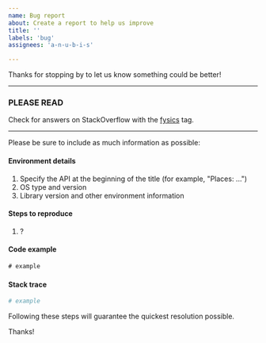 ```yaml
---
name: Bug report
about: Create a report to help us improve
title: ''
labels: 'bug'
assignees: 'a-n-u-b-i-s'

---
```


Thanks for stopping by to let us know something could be better!

---

### PLEASE READ

Check for answers on StackOverflow with the [fysics](http://stackoverflow.com/questions/tagged/fysics) tag.

---

Please be sure to include as much information as possible:

#### Environment details

1. Specify the API at the beginning of the title (for example, "Places: ...")
2. OS type and version
3. Library version and other environment information

#### Steps to reproduce

  1. ?

#### Code example

```typescript
# example
```

#### Stack trace

```bash
# example
```

Following these steps will guarantee the quickest resolution possible.

Thanks!
